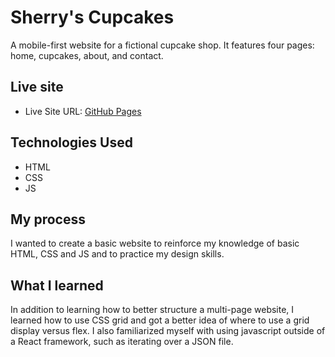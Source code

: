 # Sherry's Cupcakes
A mobile-first website for a fictional cupcake shop. It features four pages: home, cupcakes, about, and contact.

## Live site
- Live Site URL: [GitHub Pages](https://nickil13.github.io/sherrysCupcakes/)

## Technologies Used
- HTML
- CSS
- JS

## My process
I wanted to create a basic website to reinforce my knowledge of basic HTML, CSS and JS and to practice my design skills.

## What I learned
In addition to learning how to better structure a multi-page website, I learned how to use CSS grid and got a better idea of where to use a grid display versus flex. I also familiarized myself with using javascript outside of a React framework, such as iterating over a JSON file.
